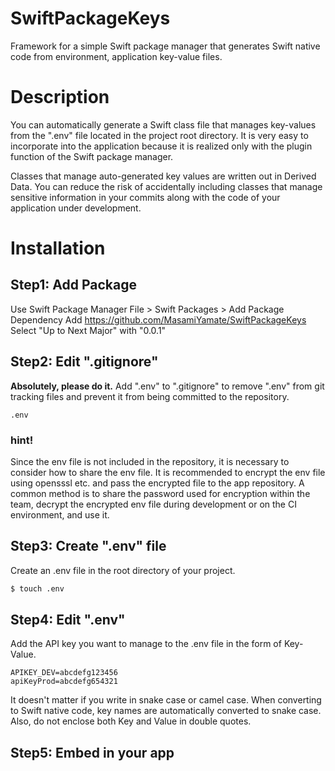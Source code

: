 # SwiftPackageKeys

Framework for a simple Swift package manager that generates Swift native code from environment, application key-value files.

# Description

You can automatically generate a Swift class file that manages key-values ​​from the ".env" file located in the project root directory.
It is very easy to incorporate into the application because it is realized only with the plugin function of the Swift package manager.

Classes that manage auto-generated key values ​​are written out in Derived Data.
You can reduce the risk of accidentally including classes that manage sensitive information in your commits along with the code of your application under development.

# Installation

## Step1: Add Package

Use Swift Package Manager
File > Swift Packages > Add Package Dependency
Add https://github.com/MasamiYamate/SwiftPackageKeys
Select "Up to Next Major" with "0.0.1"

## Step2: Edit ".gitignore"

**Absolutely, please do it.**
Add ".env" to ".gitignore" to remove ".env" from git tracking files and prevent it from being committed to the repository.

```.gitignore
.env
```

### hint!

Since the env file is not included in the repository, it is necessary to consider how to share the env file.
It is recommended to encrypt the env file using opensssl etc. and pass the encrypted file to the app repository.
A common method is to share the password used for encryption within the team, decrypt the encrypted env file during development or on the CI environment, and use it.

## Step3: Create ".env" file

Create an .env file in the root directory of your project.

```sh
$ touch .env
```

## Step4: Edit ".env"

Add the API key you want to manage to the .env file in the form of Key-Value.

```
APIKEY_DEV=abcdefg123456
apiKeyProd=abcdefg654321
```

It doesn't matter if you write in snake case or camel case.
When converting to Swift native code, key names are automatically converted to snake case.
Also, do not enclose both Key and Value in double quotes.

## Step5: Embed in your app